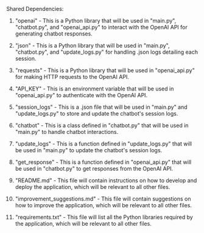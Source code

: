 Shared Dependencies:

1. "openai" - This is a Python library that will be used in "main.py", "chatbot.py", and "openai_api.py" to interact with the OpenAI API for generating chatbot responses.

2. "json" - This is a Python library that will be used in "main.py", "chatbot.py", and "update_logs.py" for handling .json logs detailing each session.

3. "requests" - This is a Python library that will be used in "openai_api.py" for making HTTP requests to the OpenAI API.

4. "API_KEY" - This is an environment variable that will be used in "openai_api.py" to authenticate with the OpenAI API.

5. "session_logs" - This is a .json file that will be used in "main.py" and "update_logs.py" to store and update the chatbot's session logs.

6. "chatbot" - This is a class defined in "chatbot.py" that will be used in "main.py" to handle chatbot interactions.

7. "update_logs" - This is a function defined in "update_logs.py" that will be used in "main.py" to update the chatbot's session logs.

8. "get_response" - This is a function defined in "openai_api.py" that will be used in "chatbot.py" to get responses from the OpenAI API.

9. "README.md" - This file will contain instructions on how to develop and deploy the application, which will be relevant to all other files.

10. "improvement_suggestions.md" - This file will contain suggestions on how to improve the application, which will be relevant to all other files.

11. "requirements.txt" - This file will list all the Python libraries required by the application, which will be relevant to all other files.